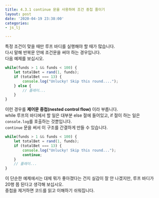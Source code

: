```yaml
---
title: 4.3.1 continue 문을 사용하여 조건 중첩 줄이기
layout: post
date: '2020-04-19 23:38:00'
categories:
- js_lj

---
```


특정 조건이 맞을 때만 루프 바디를 실행해야 할 때가 많습니다.  
다시 말해 반복문 안에 조건문을 써야 하는 경우입니다.  
다음 예제를 보십시오.

```javascript
while(funds > 1 && funds < 100) {
	let totalBet = rand(1, funds);
	if (totalBet === 13) {
		console.log("Unlucky! Skip this round....");
	} else {
		// 플레이...
	}
}
```

이런 경우를 **제어문 중첩(nested control flow)** 이라 부릅니다.  
while 루프의 바디에서 할 일은 대부분 else 절에 들어있고, if 절이 하는 일은 `console.log`를 호출하는 것뿐입니다.  
`continue` 문을 써서 이 구조를 간결하게 만들 수 있습니다.

```javascript
while(funds > 1 && funds < 100) {
	let totalBet = rand(1, funds);
	if (totalBet === 13) {
		console.log("Unlucky! Skip this round...");
		continue;
	}
	// 플레이...
}
```

이 단순한 예제에서는 대체 뭐가 좋아졌다는 건지 실감이 잘 안 나겠지만, 루프 바디가 20행 쯤 된다고 생각해 보십시오.  
중첩을 제거하면 코드를 읽고 이해하기 쉬워집니다.
